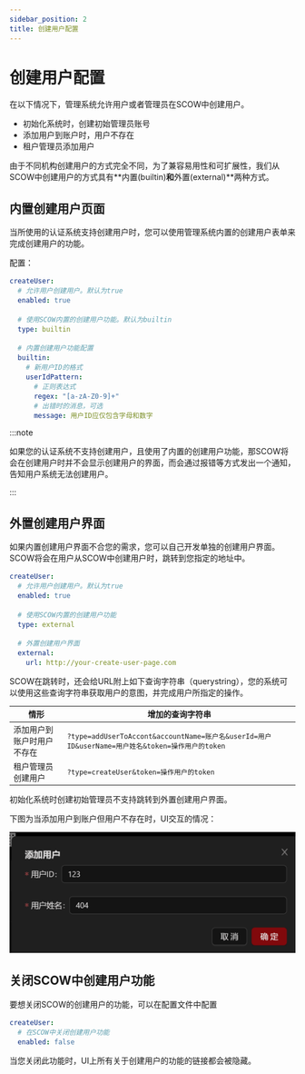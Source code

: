 ```yaml
---
sidebar_position: 2
title: 创建用户配置
---
```


# 创建用户配置

在以下情况下，管理系统允许用户或者管理员在SCOW中创建用户。

- 初始化系统时，创建初始管理员账号
- 添加用户到账户时，用户不存在
- 租户管理员添加用户

由于不同机构创建用户的方式完全不同，为了兼容易用性和可扩展性，我们从SCOW中创建用户的方式具有**内置(builtin)**和**外置(external)**两种方式。

## 内置创建用户页面

当所使用的认证系统支持创建用户时，您可以使用管理系统内置的创建用户表单来完成创建用户的功能。

配置：

```yaml title="config/mis.yaml"
createUser:
  # 允许用户创建用户。默认为true
  enabled: true

  # 使用SCOW内置的创建用户功能。默认为builtin
  type: builtin

  # 内置创建用户功能配置
  builtin:
    # 新用户ID的格式
    userIdPattern:
      # 正则表达式
      regex: "[a-zA-Z0-9]+"
      # 出错时的消息，可选
      message: 用户ID应仅包含字母和数字
```

:::note

如果您的认证系统不支持创建用户，且使用了内置的创建用户功能，那SCOW将会在创建用户时并不会显示创建用户的界面，而会通过报错等方式发出一个通知，告知用户系统无法创建用户。

:::

## 外置创建用户界面

如果内置创建用户界面不合您的需求，您可以自己开发单独的创建用户界面。SCOW将会在用户从SCOW中创建用户时，跳转到您指定的地址中。

```yaml title="config/mis.yaml"
createUser:
  # 允许用户创建用户。默认为true
  enabled: true

  # 使用SCOW内置的创建用户功能 
  type: external

  # 外置创建用户界面
  external:
    url: http://your-create-user-page.com
```

SCOW在跳转时，还会给URL附上如下查询字符串（querystring），您的系统可以使用这些查询字符串获取用户的意图，并完成用户所指定的操作。

| 情形 | 增加的查询字符串 |
| -- | -- | 
| 添加用户到账户时用户不存在 | `?type=addUserToAccont&accountName=账户名&userId=用户ID&userName=用户姓名&token=操作用户的token` |
| 租户管理员创建用户 | `?type=createUser&token=操作用户的token` |

初始化系统时创建初始管理员不支持跳转到外置创建用户界面。

下图为当添加用户到账户但用户不存在时，UI交互的情况：

![添加用户到账户但用户不存在](./prompt-when-user-does-not-exist.gif)

## 关闭SCOW中创建用户功能

要想关闭SCOW的创建用户的功能，可以在配置文件中配置

```yaml title="config/mis.yaml"
createUser:
  # 在SCOW中关闭创建用户功能
  enabled: false
```

当您关闭此功能时，UI上所有关于创建用户的功能的链接都会被隐藏。